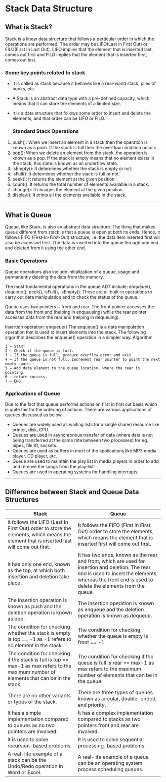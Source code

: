 <h1>Stack Data Structure</h1>

<h2>What is Stack?</h2>
<p>
Stack is a linear data structure that follows a particular order in which the operations are performed. The order may be LIFO(Last In First Out) or FILO(First In Last Out).
  LIFO implies that the element that is inserted last, comes out first and FILO implies that the element that is inserted first, comes out last.
<h3>
  Some key points related to stack
</h3>

  - It is called as stack because it behaves like a real-world stack, piles of books, etc.
  
- A Stack is an abstract data type with a pre-defined capacity, which means that it can store the elements of a limited size.
- It is a data structure that follows some order to insert and delete the elements, and that order can be LIFO or FILO.

  <h3>
    Standard Stack Operations </h3>
    
1. push(): When we insert an element in a stack then the operation is known as a push. If the stack is full then the overflow condition occurs.
2. pop(): When we delete an element from the stack, the operation is known as a pop. If the stack is empty means that no element exists in the stack, this state is known as an underflow state.
3. isEmpty(): It determines whether the stack is empty or not.
4. isFull(): It determines whether the stack is full or not.'
5. peek(): It returns the element at the given position.
6. count(): It returns the total number of elements available in a stack.
7. change(): It changes the element at the given position.
8. display(): It prints all the elements available in the stack.

</p>

<hr>
<h2>What is Queue</h2>
<p>
Queue, like Stack, is also an abstract data structure. The thing that makes queue different from stack is that a queue is open at both its ends. Hence, it follows FIFO (First-In-First-Out) structure, i.e.
  the data item inserted first will also be accessed first. The data is inserted into the queue through one end and deleted from it using the other end.

  <h3> Basic Operations</h3>
  
Queue operations also include initialization of a queue, usage and permanently deleting the data from the memory.

The most fundamental operations in the queue ADT include: enqueue(), dequeue(), peek(), isFull(), isEmpty(). These are all built-in operations to carry out data manipulation and to check the status of the queue.

Queue uses two pointers − front and rear. The front pointer accesses the data from the front end (helping in enqueueing) while the rear pointer accesses data from the rear end (helping in dequeuing).

Insertion operation: enqueue()
The enqueue() is a data manipulation operation that is used to insert elements into the stack. The following algorithm describes the enqueue() operation in a simpler way.
  Algorithm
  
  ```
1 − START
2 – Check if the queue is full.
3 − If the queue is full, produce overflow error and exit.
4 − If the queue is not full, increment rear pointer to point the next empty space.
5 − Add data element to the queue location, where the rear is pointing.
6 − return success.
7 – END
```
  <h3>Applications of Queue</h3>
Due to the fact that queue performs actions on first in first out basis which is quite fair for the ordering of actions. There are various applications of queues discussed as below.

- Queues are widely used as waiting lists for a single shared resource like printer, disk, CPU.
- Queues are used in asynchronous transfer of data (where data is not being transferred at the same rate between two processes) for eg. pipes, file IO, sockets.
- Queues are used as buffers in most of the applications like MP3 media player, CD player, etc.
- Queue are used to maintain the play list in media players in order to add and remove the songs from the play-list.
- Queues are used in operating systems for handling interrupts.
</p>

<hr>

<h2>Difference between Stack and Queue Data Structures</h2>

| Stack                                                   | Queue                                                    |
|---------------------------------------------------------|----------------------------------------------------------|
| It follows the LIFO (Last In First Out) order to store the elements, which means the element that is inserted last will come out first. | It follows the FIFO (First In First Out) order to store the elements, which means the element that is inserted first will come out first. |
| It has only one end, known as the top, at which both insertion and deletion take place. | It has two ends, known as the rear and front, which are used for insertion and deletion. The rear end is used to insert the elements, whereas the front end is used to delete the elements from the queue. |
| The insertion operation is known as push and the deletion operation is known as pop. | The insertion operation is known as enqueue and the deletion operation is known as dequeue. |
| The condition for checking whether the stack is empty is top == -1 as -1 refers to no element in the stack. | The condition for checking whether the queue is empty is front == -1 |
| The condition for checking if the stack is full is top == max-1 as max refers to the maximum number of elements that can be in the stack. | The condition for checking if the queue is full is rear == max-1 as max refers to the maximum number of elements that can be in the queue. |
| There are no other variants or types of the stack. | There are three types of queues known as circular, double-ended, and priority. |
| It has a simple implementation compared to queues as no two pointers are involved. | It has a complex implementation compared to stacks as two pointers front and rear are involved. |
| It is used to solve recursion-based problems. | It is used to solve sequential processing-based problems. |
| A real-life example of a stack can be the Undo/Redo operation in Word or Excel. | A real-life example of a queue can be an operating system process scheduling queues. |
